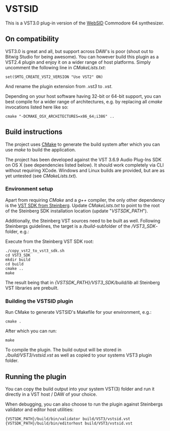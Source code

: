 # VSTSID

This is a VST3.0 plug-in version of the [WebSID](https://www.igorski.nl/experiment/websid) Commodore 64
synthesizer.

## On compatibility

VST3.0 is great and all, but support across DAW's is poor (shout out to Bitwig Studio for being awesome).
You can however build this plugin as a VST2.4 plugin and enjoy it on a wider range of host platforms.
Simply uncomment the following line in _CMakeLists.txt_:

    set(SMTG_CREATE_VST2_VERSION "Use VST2" ON)

And rename the plugin extension from _.vst3_ to _.vst_.

Depending on your host software having 32-bit or 64-bit support, you can best compile for a
wider range of architectures, e.g. by replacing all _cmake_ invocations listed here like so:

    cmake "-DCMAKE_OSX_ARCHITECTURES=x86_64;i386" ..

## Build instructions

The project uses [CMake](https://cmake.org) to generate the build system
after which you can use _make_ to build the application.

The project has been developed against the VST 3.6.9 Audio Plug-Ins SDK
on OS X (see dependencies listed below). It should work completely via
CLI without requiring XCode. Windows and Linux builds are provided, but are as
yet untested (see _CMakeLists.txt_).

### Environment setup

Apart from requiring _CMake_ and a _g++_ compiler, the only other dependency is
the [VST SDK from Steinberg](https://www.steinberg.net/en/company/developers.html).
Update _CMakeLists.txt_ to point to the root of the Steinberg SDK installation
location (update "_VSTSDK_PATH_").

Additionally, the Steinberg VST sources need to be built as well. Following
Steinbergs guidelines, the target is a _/build_-subfolder of the _/VST3_SDK_-folder, e.g.:

Execute from the Steinberg VST SDK root:

    ./copy_vst2_to_vst3_sdk.sh
    cd VST3_SDK
    mkdir build
    cd build
    cmake ..
    make

The result being that in _{VSTSDK_PATH}/VST3_SDK/build/lib_ all
Steinberg VST libraries are prebuilt.

### Building the VSTSID plugin

Run CMake to generate VSTSID's Makefile for your environment, e.g.:

    cmake .

After which you can run:

    make

To compile the plugin. The build output will be stored in _./build/VST3/vstsid.vst_
as well as copied to your systems VST3 plugin folder.

## Running the plugin

You can copy the build output into your system VST(3) folder and run it directly in a
VST host / DAW of your choice.

When debugging, you can also choose to run the plugin against Steinbergs validator
and editor host utilities:

    {VSTSDK_PATH}/build/bin/validator build/VST3/vstsid.vst
    {VSTSDK_PATH}/build/bin/editorhost build/VST3/vstsid.vst
